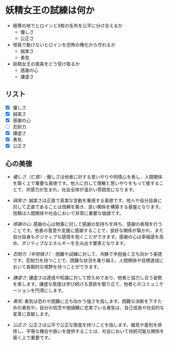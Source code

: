 # 妖精女王の試練は何か
- 極寒の地でヒロインと3枚の毛布を公平に分け合えるか
  - 優しさ
  - 公正さ
- 怪我で動けないヒロインを恐怖の権化から守れるか
  - 誠実さ
  - 勇気
- 妖精女王の褒美をどう受け取るか
  - 感謝の心
  - 謙虚さ

## リスト
- [x] 優しさ
- [x] 誠実さ
- [x] 感謝の心
- [ ] 忍耐力
- [x] 謙虚さ
- [x] 勇気
- [x] 公正さ

## 心の美徳
- _優しさ（仁慈）_: 優しさは他者に対する思いやりや同情心を表し、人間関係を築く上で重要な美徳です。他人に対して理解と思いやりをもって接することで、共感力が生まれ、社会全体が温かい雰囲気になります。

- _誠実さ_: 誠実さは正直で真実な言動を重視する美徳です。他人や自分自身に対して正直であることは信頼を築き、良い関係を構築する基盤となります。信頼は人間関係や社会において非常に重要な価値です。

- _感謝の心_: 感謝の心は物事に対して感謝の気持ちを持ち、感謝の表現を行うことです。他者の善意や支援に感謝することで、良好な関係が築かれ、また自分自身もポジティブな感情を抱くことができます。感謝の心は幸福感を高め、ポジティブなエネルギーを生み出す要素となります。

- _忍耐力（辛抱強さ）_: 困難や試練に対して、冷静で辛抱強く立ち向かう美徳です。忍耐力を持つことで、困難な状況を乗り越え、人間関係や目標達成において長期的な視野を持つことができます。

- _謙虚さ_: 謙虚さは達成や知識に対して控えめであり、他者と協力し合う姿勢を表します。謙虚な態度は学び続ける意欲を駆り立て、他者とのコミュニケーションを円滑にします。

- _勇気_: 勇気は恐れや困難に立ち向かう強さを指します。困難な決断を下すための勇気や、自分の信念や価値観に忠実でいる勇気は、自己成長や社会的な変革に貢献します。

- _公正さ_: 公正さは公平で公正な態度を持つことを指します。偏見や差別を排除し、平等な機会や扱いを提供することは、社会において持続可能な関係を築く上で重要です。
